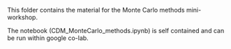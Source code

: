 This folder contains the material for the Monte Carlo methods mini-workshop.

The notebook (CDM_MonteCarlo_methods.ipynb) is self contained and can be run within google co-lab. 
